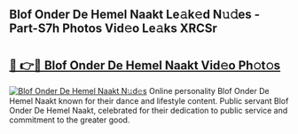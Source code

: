 ## Blof Onder De Hemel Naakt Le𝚊k𝚎d N𝚞𝚍es - Part-S7h Photos Vid𝚎o Le𝚊ks XRCSr

# <h2><a href="http://fbag1h.evod.top/?m=Blof+Onder+De+Hemel+Naakt">🔗 👉🔴 Blof Onder De Hemel Naakt Vid𝚎o Ph𝚘t𝚘s</a></h2>

[![Blof Onder De Hemel Naakt N𝚞d𝚎s](https://i.imgur.com/8V9OHl7.gif)](http://fbag1h.evod.top/?m=Blof+Onder+De+Hemel+Naakt)
Online personality Blof Onder De Hemel Naakt known for their dance and lifestyle content. Public servant Blof Onder De Hemel Naakt, celebrated for their dedication to public service and commitment to the greater good. 
